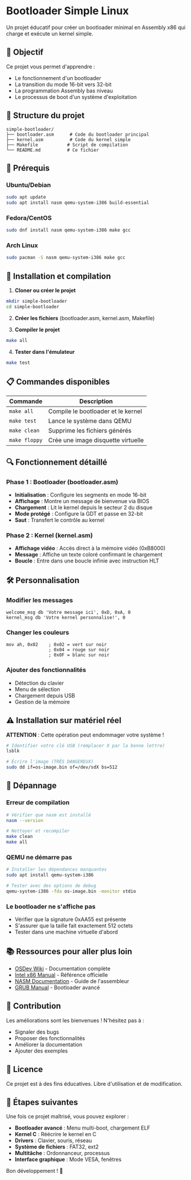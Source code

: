 # Bootloader Simple Linux

Un projet éducatif pour créer un bootloader minimal en Assembly x86 qui charge et exécute un kernel simple.

## 🎯 Objectif

Ce projet vous permet d'apprendre :
- Le fonctionnement d'un bootloader
- La transition du mode 16-bit vers 32-bit
- La programmation Assembly bas niveau
- Le processus de boot d'un système d'exploitation

## 📁 Structure du projet

```
simple-bootloader/
├── bootloader.asm      # Code du bootloader principal
├── kernel.asm          # Code du kernel simple
├── Makefile           # Script de compilation
└── README.md          # Ce fichier
```

## 🔧 Prérequis

### Ubuntu/Debian
```bash
sudo apt update
sudo apt install nasm qemu-system-i386 build-essential
```

### Fedora/CentOS
```bash
sudo dnf install nasm qemu-system-i386 make gcc
```

### Arch Linux
```bash
sudo pacman -S nasm qemu-system-i386 make gcc
```

## 🚀 Installation et compilation

1. **Cloner ou créer le projet**
```bash
mkdir simple-bootloader
cd simple-bootloader
```

2. **Créer les fichiers** (bootloader.asm, kernel.asm, Makefile)

3. **Compiler le projet**
```bash
make all
```

4. **Tester dans l'émulateur**
```bash
make test
```

## 📋 Commandes disponibles

| Commande | Description |
|----------|-------------|
| `make all` | Compile le bootloader et le kernel |
| `make test` | Lance le système dans QEMU |
| `make clean` | Supprime les fichiers générés |
| `make floppy` | Crée une image disquette virtuelle |

## 🔍 Fonctionnement détaillé

### Phase 1 : Bootloader (bootloader.asm)
- **Initialisation** : Configure les segments en mode 16-bit
- **Affichage** : Montre un message de bienvenue via BIOS
- **Chargement** : Lit le kernel depuis le secteur 2 du disque
- **Mode protégé** : Configure la GDT et passe en 32-bit
- **Saut** : Transfert le contrôle au kernel

### Phase 2 : Kernel (kernel.asm)
- **Affichage vidéo** : Accès direct à la mémoire vidéo (0xB8000)
- **Message** : Affiche un texte coloré confirmant le chargement
- **Boucle** : Entre dans une boucle infinie avec instruction HLT

## 🛠️ Personnalisation

### Modifier les messages
```assembly
welcome_msg db 'Votre message ici', 0xD, 0xA, 0
kernel_msg db 'Votre kernel personnalise!', 0
```

### Changer les couleurs
```assembly
mov ah, 0x02    ; 0x02 = vert sur noir
                ; 0x04 = rouge sur noir
                ; 0x0F = blanc sur noir
```

### Ajouter des fonctionnalités
- Détection du clavier
- Menu de sélection
- Chargement depuis USB
- Gestion de la mémoire

## ⚠️ Installation sur matériel réel

**ATTENTION** : Cette opération peut endommager votre système !

```bash
# Identifier votre clé USB (remplacer X par la bonne lettre)
lsblk

# Écrire l'image (TRÈS DANGEREUX)
sudo dd if=os-image.bin of=/dev/sdX bs=512
```

## 🐛 Dépannage

### Erreur de compilation
```bash
# Vérifier que nasm est installé
nasm --version

# Nettoyer et recompiler
make clean
make all
```

### QEMU ne démarre pas
```bash
# Installer les dépendances manquantes
sudo apt install qemu-system-i386

# Tester avec des options de debug
qemu-system-i386 -fda os-image.bin -monitor stdio
```

### Le bootloader ne s'affiche pas
- Vérifier que la signature 0xAA55 est présente
- S'assurer que la taille fait exactement 512 octets
- Tester dans une machine virtuelle d'abord

## 📚 Ressources pour aller plus loin

- [OSDev Wiki](https://wiki.osdev.org/) - Documentation complète
- [Intel x86 Manual](https://www.intel.com/content/www/us/en/developer/articles/technical/intel-sdm.html) - Référence officielle
- [NASM Documentation](https://nasm.us/docs.php) - Guide de l'assembleur
- [GRUB Manual](https://www.gnu.org/software/grub/manual/) - Bootloader avancé

## 🤝 Contribution

Les améliorations sont les bienvenues ! N'hésitez pas à :
- Signaler des bugs
- Proposer des fonctionnalités
- Améliorer la documentation
- Ajouter des exemples

## 📄 Licence

Ce projet est à des fins éducatives. Libre d'utilisation et de modification.

## 🏁 Étapes suivantes

Une fois ce projet maîtrisé, vous pouvez explorer :
- **Bootloader avancé** : Menu multi-boot, chargement ELF
- **Kernel C** : Réécrire le kernel en C
- **Drivers** : Clavier, souris, réseau
- **Système de fichiers** : FAT32, ext2
- **Multitâche** : Ordonnanceur, processus
- **Interface graphique** : Mode VESA, fenêtres

Bon développement ! 🚀

